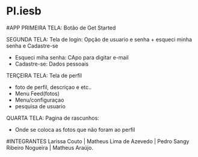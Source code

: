 # PI.iesb

#APP
PRIMEIRA TELA: Botão de Get Started

SEGUNDA TELA: Tela de login: Opção de usuario e senha + esqueci minha senha e Cadastre-se
- Esqueci miha senha: CApo para digitar e-mail
- Cadastre-se: Dados pessoais
  
TERÇEIRA TELA: Tela de perfil
- foto de perfil, descriçao e etc..
- Menu Feed(fotos)
- Menu/configuraçao
- pesquisa de usuario
  
QUARTA TELA: Pagina de rascunhos:
- Onde se coloca as fotos que não foram ao perfil



#INTEGRANTES
  Larissa Couto |
  Matheus Lima de Azevedo |
  Pedro Sangy Ribeiro Nogueira |
  Matheus Araújo.

